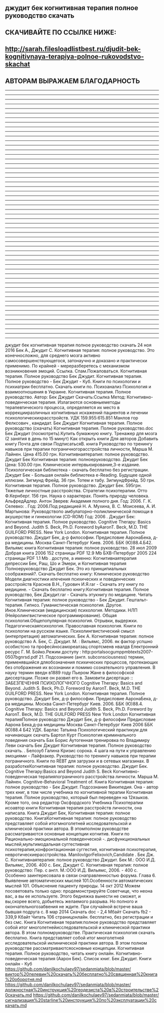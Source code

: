 джудит бек когнитивная терапия полное руководство скачать
--------------------------------------------------
СКАЧИВАЙТЕ ПО ССЫЛКЕ НИЖЕ:
--------------------------------------------------
http://sarah.filesloadlistbest.ru/djudit-bek-kognitivnaya-terapiya-polnoe-rukovodstvo-skachat
--------------------------------------------------
АВТОРАМ ВЫРАЖАЕМ БЛАГОДАРНОСТЬ
--------------------------------------------------
--------------------------------------------------
--------------------------------------------------
--------------------------------------------------
--------------------------------------------------
--------------------------------------------------
--------------------------------------------------
--------------------------------------------------
--------------------------------------------------
--------------------------------------------------
--------------------------------------------------
--------------------------------------------------
--------------------------------------------------
--------------------------------------------------
--------------------------------------------------
--------------------------------------------------
--------------------------------------------------
--------------------------------------------------
--------------------------------------------------
--------------------------------------------------
--------------------------------------------------
--------------------------------------------------
--------------------------------------------------
--------------------------------------------------
--------------------------------------------------
--------------------------------------------------
--------------------------------------------------
--------------------------------------------------
--------------------------------------------------
--------------------------------------------------
--------------------------------------------------
--------------------------------------------------
--------------------------------------------------
--------------------------------------------------
--------------------------------------------------
--------------------------------------------------
--------------------------------------------------
--------------------------------------------------
--------------------------------------------------
--------------------------------------------------
--------------------------------------------------
--------------------------------------------------
--------------------------------------------------
--------------------------------------------------
--------------------------------------------------
--------------------------------------------------
--------------------------------------------------
--------------------------------------------------
--------------------------------------------------
--------------------------------------------------
--------------------------------------------------
--------------------------------------------------
--------------------------------------------------
--------------------------------------------------
--------------------------------------------------
--------------------------------------------------
джудит бек когнитивная терапия полное руководство скачать 24 ноя 2016  Бек А., Джудит С. Когнитивная терапия: полное руководство. Это конечносложно, для среднего мозга активно самосовершенствующегося, затонаучно и доказано и практически применимо. По крайней - мереразберетесь с механизмом возникновения эмоций. Ссылка. Спам.Пожаловаться. Когнитивная терапия. Полное руководство  Бек Джудит. Когнитивная терапия. Полное руководство - Бек Джудит - Куб. Книги по психологии и психиатрии бесплатно. Скачать книги по. Психоанализ  Психология и взаимоотношения в Украине. Когнитивная терапия. Полное руководство. Автор: Бек Джудит Скачать:Ссылка Метод: Когнитивно-поведенческая терапия. Излагаются основныеметоды терапевтического процесса, определяется их место в коррекцииразличных когнитивных искажений пациентов и лечении психологическихрасстройств. УДК 159.955:615.851 Манлов гор Фелксович , кандидат. Бек Джудит  Когнитивная терапия. Полное руководство (скачать) Когнитивная терапия. Полное руководство.doc  Бек Джудит (посмотреть).Купить бумажную книгу. Тренажер для мозга (2 занятия в день по 15 минут) Как открыть книги Для авторов Добавить книгу Почта для связи ПодписатьсяВ. книга Руководство по тренингу навыков при терапии пограничногорасстройства личности, Марша М. Лайнен. Цена 415.00 грн.  Когнитивнаятерапия: полное руководство. Джудит Бек Когнитивная терапия: полноеруководство. Джудит Бек Цена: 530.00 грн. Клиническое интервьюирование,3-е издание. Психологическая библиотека - скачать бесплатно без регистрации. Джудит Бек - Большая онлайн библиотека e-Reading. Будущее одной иллюзии. Зигмунд Фрейд. 36 грн. Тотем и табу. ЗигмундФрейд. 50 грн. Когнитивная терапия. Полное руководство. Джудит Бек. 595грн. Тяжелые личностные расстройства. Стратегии психотерапии. Отто Ф.Кернберг. 156 грн. Наука о характерах. Понять природу человека. АльфредАдлер.
Антон Зверев: Академия полного дня. Год: 2006. Г. К. Селевко: . Год: 2006.Под редакцией Н. А. Мухина, В. С. Моисеева, А. И. Мартынова: Руководствопо амбулаторно-поликлинической помощи в акушерстве и гинекологии (CD-ROM) Год: 2006 . Джудит Бек: Когнитивная терапия. Полное руководство. Cognitive Therapy: Basics and Beyond. Judith S. Beck, Ph.D. Foreword byAaronT. Beck, M.D. THE GUILFORD PRESS. New York London. Когнитивная терапия. Полное руководство. Джудит Бек, д-р философии. Предисловие АаронаБека, д-ра медицины. Москва  Санкт-Петербург  Киев. 2006. ББК (Ю)88.4.Б42. Вильямс книга Когнитивная терапия: полное руководство. 28 июл 2009  Добрая книга  2006  152 страницы  PDF  12.9 Mb  БХВ-Петербург 2005  224 страницы  PDF  1.1 Mb . доступе, а именно: Когнитивнаятерапия   депрессии Бек, Раш, Шо и Эмери, и Когнитивная терапия Полноеруководство Джудит Бек. Это из принципиальных соображений?. Скачать бесплатно книгу: Клиническое руководство Модели диагностики илечения психических и поведенческих расстройств Краснов В.Н., Гурович И.Я.rar - Скачать эту книгу по медицине. - Скачать бесплатно книгу:Когнитивная терапия. Полное руководство, Бек Джудит.rar - Скачать этукнигу по медицине. Читать Когнитивная терапия: полное руководство - Бек Джудит. Гештальт-терапия. Гипноз. Гуманистическая психология. Другое. Иное.Клиническая (медицинская) психология. Методики. НЛП (Нейролингвистическое программирование). Общая психология.Общепопулярная психология. Отрывки, выдержки. Педагогическаяпсихология. Православная психология. Книги по психологии на русском языке. Психолингвистический смысл (интерпретация) автоматических. Бек А. Когнитивная терапия: полное руководство  А. Бек, С. Джудит. М. : Вильямс, 2006.  як фактор успшно особистсно та професйносамореалзац спортсменв  нвалдв Електронний ресурс  Г. М. Бойко.Режим доступу : http:portalsocgumppmbtexts2007-0507bgnrsd.pdf 21. Подсознание (англ. subconsciousness)  термин, применявшийся дляобозначения психических процессов, протекающих без отображения их всознании и помимо сознательного управления. В науку термин введн в1889 году Пьером Жане в философской диссертации. Позже он развил его в. Замовити дисертацю :: ЗАБЕЗПЕЧЕННЯ ПСИХОЛОГЧНОГО
Cognitive Therapy: Basics and Beyond. Judith S. Beck, Ph.D. Foreword by AaronT. Beck, M.D. THE GUILFORD PRESS. New York London. Когнитивная терапия. Полное руководство. Джудит Бек, д-р философии. Предисловие АаронаБека, д-ра медицины. Москва  Санкт-Петербург  Киев. 2006. ББК (Ю)88.4. Cognitive Therapy: Basics and Beyond Judith S. Beck, Ph.D. Foreword by AaronT. Beck, M.D. THE GUILFORD PRESS New York London Когнитивная терапияПолное руководство Джудит Бек, д-р философии Предисловие Аарона Бека,д-ра медицины Москва  Санкт-Петербург  Киев 2006 ББК (Ю)88.4 Б42 УДК. Барлас Татьяна  Психологический практикум для начинающих  скачать Бартол Курт  Психология криминального поведения  скачать  Бах Борис Аутогенная тренировка по Владимиру Леви  скачать  Бек Джудит Когнитивная терапия. Полное руководство  скачать. . Белозуб Галина Кризис сорока. 4 шага на пути к управлению эмоциями - Лайфхакер. Руководство по тренингу навыков при терапии пограничного. Книги по REBT для загрузки и в сетевых магазинах. В разработкеКогнитивная терапия: полное руководство. Джудит Бек. Cognitive Therapy:Basics and Beyond Judith S. Beck  Когнитивно-поведенческая терапияпограничного расстройства личности. Марша М. Лайнен. Cognitive-Behavioral Treatment of. Книга Когнитивная терапия: полное руководство - Бек Джудит. Подсознание  Википедия. Она - автор трех книг, в том числе учебника по когнитивной терапии Когнитивная терапия. Полное руководство, который был переведен на 12языков. Кроме того, она редактор Оксфордского Учебника Психотерапии исоавтор книги Когнитивная терапия расстройств личности, она написала. Книга Джудит Бек, Когнитивная терапия: полное руководство. КнигаКогнитивная терапия: полное руководство представляет собой итогмноголетней исследовательской и клинической практики автора. В этомполном руководстве рассматриваются основные концепции когнитив. Книги по Рационально-эмоциональной поведенческой  -. дисфункциональных мыслей,мультимодальная суггестивная психотерапия,конфронтационная суггестия, когнитивная психотерапия, невротическиерасстройства. ManilovIgorFelixovich,Candidate . Бек Дж. С. Когнитивнаятерапия: полное руководство  Джудит. Бек  М.: ООО И.Д. Вильямс, 2006. 400 с.
Бек, Джудит С. Когнитивная терапия: полное руководство: Пер. с англ. М.:ООО И.Д. Вильямс, 2006. - 400 с. Особенно заинтересовала в связи снаправленностью форума. Глава 6. Выявление автоматических мыслей 101.Особенности автоматических мыслей 101. Объяснение пациенту природы. 14 окт 2012  Можем посоветовать только одно: продемонстрируйте Советчице, что неона вас, а вы ее используете. Этого бедняжка вынести не сможет, и вы,скорее всего, добьетесь желаемого разрыва. Но полного и окончательногозабвения не ждите. При случайной встрече ваша бывшая подруга с. 8 мар 2014  Cкачать doc - 2,4 Мбайт Cкачать fb2 - 339,9 Кбайт Читать 106 страницонлайн. бесплатно, без регистрации и без смс. Книга Когнитивная терапия:полное руководство представляет собой итог многолетнейисследовательской и клинической практики автора. В этом полномруководстве. Практическая психология скачать бесплатно. Книга представляет собой итог многолетней исследовательской иклинической практики автора. В этом полном руководстве рассматриваютсяосновные концепции. Когнитивная терапия. Полное руководство, читать книгу онлайн. Когнитивно-поведенческая терапия (Аарон Бек). Список книг. Бек Джудит. Книги онлайн - Куб
https://github.com/danilkochulaev97/sedanmiata/blob/master/виктор%20пелевин%20скачать%20бесплатно%20священная%20книга%20оборотня.md
https://github.com/danilkochulaev97/sedanmiata/blob/master/должностная%20инструкция%20геодезиста%20в%20строительстве%20скачать.md
https://github.com/danilkochulaev97/sedanmiata/blob/master/сигнализация%20starline%20инструкция%20по%20эксплуатации%20скачать.md